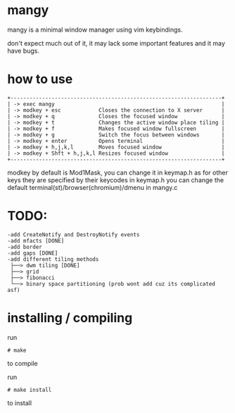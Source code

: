 # mangy
mangy is a minimal window manager using vim keybindings.

don't expect much out of it, it may lack some important features and it may have bugs.

# how to use
```
+-------------------------------------------------------------------+
| -> exec mangy                                                     |
| -> modkey + esc            Closes the connection to X server      |
| -> modkey + q              Closes the focused window              |
| -> modkey + t              Changes the active window place tiling |
| -> modkey + f              Makes focused window fullscreen        |
| -> modkey + g              Switch the focus between windows       |
| -> modkey + enter          Opens terminal                         |
| -> modkey + h,j,k,l        Moves focused window                   |
| -> modkey + Shft + h,j,k,l Resizes focused window                 |
+-------------------------------------------------------------------+
```
modkey by default is Mod1Mask, you can change it in keymap.h
as for other keys they are specified by their keycodes in keymap.h
you can change the default terminal(st)/browser(chromium)/dmenu in mangy.c

# TODO: 
```
-add CreateNotify and DestroyNotify events
-add mfacts [DONE]
-add border
-add gaps [DONE]
-add different tiling methods
 ├──> dwm tiling [DONE]
 ├──> grid
 ├──> fibonacci
 └──> binary space partitioning (prob wont add cuz its complicated asf)
```
# installing / compiling
run 
```
# make
```
to compile

run 
```
# make install
```
to install
